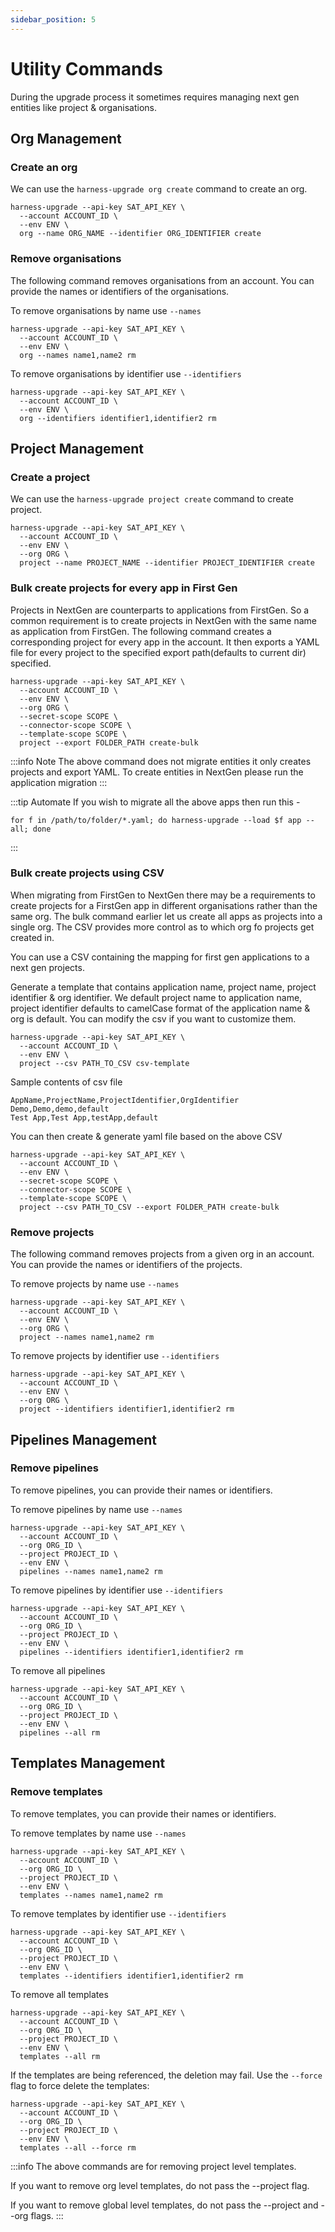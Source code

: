 ```yaml
---
sidebar_position: 5
---
```


# Utility Commands
During the upgrade process it sometimes requires managing next gen entities like project & organisations. 

## Org Management

### Create an org
We can use the `harness-upgrade org create` command to create an org.
```shell  
harness-upgrade --api-key SAT_API_KEY \
  --account ACCOUNT_ID \
  --env ENV \
  org --name ORG_NAME --identifier ORG_IDENTIFIER create  
```  

### Remove organisations
The following command removes organisations from an account. You can provide the names or identifiers of the organisations.

To remove organisations by name use `--names`
```shell  
harness-upgrade --api-key SAT_API_KEY \
  --account ACCOUNT_ID \
  --env ENV \ 
  org --names name1,name2 rm  
```  

To remove organisations by identifier use `--identifiers`
```shell  
harness-upgrade --api-key SAT_API_KEY \
  --account ACCOUNT_ID \
  --env ENV \
  org --identifiers identifier1,identifier2 rm  
```  

## Project Management

### Create a project
We can use the `harness-upgrade project create` command to create project.
```shell  
harness-upgrade --api-key SAT_API_KEY \
  --account ACCOUNT_ID \
  --env ENV \
  --org ORG \
  project --name PROJECT_NAME --identifier PROJECT_IDENTIFIER create  
```

### Bulk create projects for every app in First Gen
Projects in NextGen are counterparts to applications from FirstGen. So a common requirement is to create projects in NextGen with the same name as application from FirstGen.
The following command creates a corresponding project for every app in the account. It then exports a YAML file for every project to the specified export path(defaults to current dir) specified.

```shell  
harness-upgrade --api-key SAT_API_KEY \
  --account ACCOUNT_ID \
  --env ENV \
  --org ORG \
  --secret-scope SCOPE \
  --connector-scope SCOPE \
  --template-scope SCOPE \
  project --export FOLDER_PATH create-bulk  
```

:::info Note
The above command does not migrate entities it only creates projects and export YAML. To create entities in NextGen please run the application migration
:::

:::tip Automate
If you wish to migrate all the above apps then run this -
```shell  
for f in /path/to/folder/*.yaml; do harness-upgrade --load $f app --all; done  
```
:::

### Bulk create projects using CSV
When migrating from FirstGen to NextGen there may be a requirements to create projects for a FirstGen app in different organisations rather than the same org. 
The bulk command earlier let us create all apps as projects into a single org. The CSV provides more control as to which org fo projects get created in.

You can use a CSV containing the mapping for first gen applications to a next gen projects.

Generate a template that contains application name, project name, project identifier & org identifier. We default project name to application name, project identifier defaults to camelCase format of the application name & org is default. You can modify the csv if you want to customize them.

```shell  
harness-upgrade --api-key SAT_API_KEY \
  --account ACCOUNT_ID \
  --env ENV \
  project --csv PATH_TO_CSV csv-template  
```  

Sample contents of csv file
```text  
AppName,ProjectName,ProjectIdentifier,OrgIdentifier  
Demo,Demo,demo,default  
Test App,Test App,testApp,default  
```  

You can then create & generate yaml file based on the above CSV

```shell  
harness-upgrade --api-key SAT_API_KEY \
  --account ACCOUNT_ID \
  --env ENV \
  --secret-scope SCOPE \
  --connector-scope SCOPE \
  --template-scope SCOPE \
  project --csv PATH_TO_CSV --export FOLDER_PATH create-bulk  
```  

### Remove projects
The following command removes projects from a given org in an account. You can provide the names or identifiers of the projects.

To remove projects by name use `--names`
```shell  
harness-upgrade --api-key SAT_API_KEY \
  --account ACCOUNT_ID \
  --env ENV \
  --org ORG \
  project --names name1,name2 rm  
```  

To remove projects by identifier use `--identifiers`
```shell
harness-upgrade --api-key SAT_API_KEY \
  --account ACCOUNT_ID \
  --env ENV \
  --org ORG \
  project --identifiers identifier1,identifier2 rm  
```

## Pipelines Management

### Remove pipelines
To remove pipelines, you can provide their names or identifiers.

To remove pipelines by name use `--names`
```shell  
harness-upgrade --api-key SAT_API_KEY \
  --account ACCOUNT_ID \
  --org ORG_ID \
  --project PROJECT_ID \
  --env ENV \
  pipelines --names name1,name2 rm  
```  

To remove pipelines by identifier use `--identifiers`
```shell
harness-upgrade --api-key SAT_API_KEY \
  --account ACCOUNT_ID \
  --org ORG_ID \
  --project PROJECT_ID \
  --env ENV \
  pipelines --identifiers identifier1,identifier2 rm
```

To remove all pipelines
```shell
harness-upgrade --api-key SAT_API_KEY \
  --account ACCOUNT_ID \
  --org ORG_ID \
  --project PROJECT_ID \
  --env ENV \
  pipelines --all rm
```

## Templates Management

### Remove templates
To remove templates, you can provide their names or identifiers.

To remove templates by name use `--names`
```shell  
harness-upgrade --api-key SAT_API_KEY \
  --account ACCOUNT_ID \
  --org ORG_ID \
  --project PROJECT_ID \
  --env ENV \
  templates --names name1,name2 rm  
```  

To remove templates by identifier use `--identifiers`
```shell
harness-upgrade --api-key SAT_API_KEY \
  --account ACCOUNT_ID \
  --org ORG_ID \
  --project PROJECT_ID \
  --env ENV \
  templates --identifiers identifier1,identifier2 rm
```

To remove all templates
```shell
harness-upgrade --api-key SAT_API_KEY \
  --account ACCOUNT_ID \
  --org ORG_ID \
  --project PROJECT_ID \
  --env ENV \
  templates --all rm
```

If the templates are being referenced, the deletion may fail. Use the `--force` flag to force delete the templates:

```shell
harness-upgrade --api-key SAT_API_KEY \
  --account ACCOUNT_ID \
  --org ORG_ID \
  --project PROJECT_ID \
  --env ENV \
  templates --all --force rm
```

:::info
The above commands are for removing project level templates.

If you want to remove org level templates, do not pass the --project flag.

If you want to remove global level templates, do not pass the --project and --org flags.
:::
